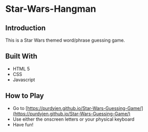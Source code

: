 # Star-Wars-Hangman

## Introduction

This is a Star Wars themed word/phrase guessing game.

## Built With

- HTML 5
- CSS
- Javascript

## How to Play

- Go to [https://purdyjen.github.io/Star-Wars-Guessing-Game/](https://purdyjen.github.io/Star-Wars-Guessing-Game/)
- Use either the onscreen letters or your physical keyboard
- Have fun!
